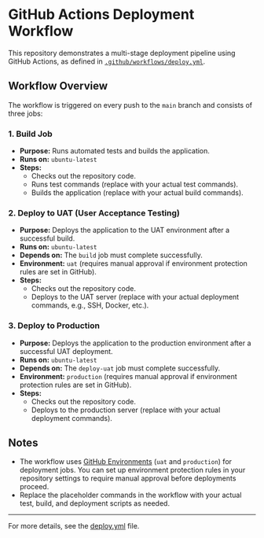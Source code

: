 # GitHub Actions Deployment Workflow

This repository demonstrates a multi-stage deployment pipeline using GitHub Actions, as defined in [`.github/workflows/deploy.yml`](.github/workflows/deploy.yml).

## Workflow Overview

The workflow is triggered on every push to the `main` branch and consists of three jobs:

### 1. Build Job
- **Purpose:** Runs automated tests and builds the application.
- **Runs on:** `ubuntu-latest`
- **Steps:**
  - Checks out the repository code.
  - Runs test commands (replace with your actual test commands).
  - Builds the application (replace with your actual build commands).

### 2. Deploy to UAT (User Acceptance Testing)
- **Purpose:** Deploys the application to the UAT environment after a successful build.
- **Runs on:** `ubuntu-latest`
- **Depends on:** The `build` job must complete successfully.
- **Environment:** `uat` (requires manual approval if environment protection rules are set in GitHub).
- **Steps:**
  - Checks out the repository code.
  - Deploys to the UAT server (replace with your actual deployment commands, e.g., SSH, Docker, etc.).

### 3. Deploy to Production
- **Purpose:** Deploys the application to the production environment after a successful UAT deployment.
- **Runs on:** `ubuntu-latest`
- **Depends on:** The `deploy-uat` job must complete successfully.
- **Environment:** `production` (requires manual approval if environment protection rules are set in GitHub).
- **Steps:**
  - Checks out the repository code.
  - Deploys to the production server (replace with your actual deployment commands).

## Notes
- The workflow uses [GitHub Environments](https://docs.github.com/en/actions/deployment/targeting-different-environments/using-environments-for-deployment) (`uat` and `production`) for deployment jobs. You can set up environment protection rules in your repository settings to require manual approval before deployments proceed.
- Replace the placeholder commands in the workflow with your actual test, build, and deployment scripts as needed.

---

For more details, see the [deploy.yml](.github/workflows/deploy.yml) file.
